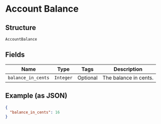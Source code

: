 
# Account Balance

## Structure

`AccountBalance`

## Fields

| Name | Type | Tags | Description |
|  --- | --- | --- | --- |
| `balance_in_cents` | `Integer` | Optional | The balance in cents. |

## Example (as JSON)

```json
{
  "balance_in_cents": 16
}
```

